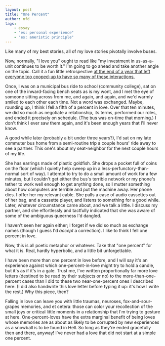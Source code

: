 ```yaml
---
layout: post
title: "One Percent"
author: nfd
tags:
    - essay
    - "es: personal experience"
    - "es: aneristic principle"
---
```


Like many of my best stories, all of my love stories pivotally involve buses.

Now, normally, "I love you" ought to read like 
"my investment in us-as-a-unit continues to be worth it."
I'm going to go ahead and take another angle on the topic.
Call it a fun little retrospective 
[at the end of a year that left everyone too cooped-up to have so many of these interactions.](https://en.wikipedia.org/wiki/COVID-19_pandemic)

Once, I was on a municipal bus ride to school (community college),
sat on one of the inward-facing bench seats as is my wont,
and I met the eye of someone sitting across from me,
and again, and again, and we'd warmly smiled to each other each time.
Not a word was exchanged.
Maybe, rounding up, I think I fell a fifth of a percent in love. 
Over that ten minutes, we did so much as negotiate a relationship,
its terms,
performed our roles,
and ended it precisely on schedule.
(The bus was on-time that morning.)
I don't think I ever saw them again, 
and it's been enough years that I'll never know.

A good while later (probably a bit under three years?),
I'd sat on my late commuter bus home from a semi-routine trip 
a couple hours' ride away to see a partner.
This one's about my seat-neighbor for the next couple hours of my life.

She has earrings made of plastic goldfish.
She drops a pocket full of coins on the floor
(which I quietly help sweep up in a less-perfunctory-than-normal sort of way).
I attempt to try to do a small amount of work for a few minutes,
but I couldn't get either the bus's terrible network or
my phone's tether to work well enough to get anything done, 
so I mutter something about how computers are terrible and put the machine away.
Her phone dies.
I offer her my relevant cable.
She pulls a case of audio cassettes out of her bag,
and a cassette player, and listens to something for a good while.
Later, whatever circumstance came about,
and we talk a little.
I discuss my partner, and she effortlessly and tactfully indicated that
she was aware of some of the ambiguous queerness I'd dangled.

I haven't seen her again either;
I forget if we did so much as exchange names
(though I guess I'd *accept* a correction).
I like to think I fell one percent in love.

Now, this is all poetic metaphor or whatever.
Take that "one percent" for what it is.
Real,
hardly hyperbolic,
and a little bit unforgettable.

I have been more than one percent in love before,
and I will say it's an experience against which
one-percent-in-love might try to hold a candle,
but it's as if it's in a gale. 
Trust me,
I've written proportionally far more love letters
(destined to be read by their subjects or no)
to the more-than-one-percent cases than I did to
these two near-one-percent ones I described here.
(I did also handwrite this love letter before
typing it up: it's how I write the rest.)
Why this piece, then?

Falling in love can leave you with little traumas,
neuroses,
fox-and-sour-grapes memories, and et cetera:
those can color your recollection of the small joys
or critical little moments in a relationship that I'm
trying to gesture at here. 
One-percent-loves have the extra marginal benefit of
being loves whose memories are as about as likely to be
corrupted by new experiences as a snowball is to be found in Hell.
So long as they're ended gracefully then and there, anyway!
I've never had a love that did not start at a simple one percent.

